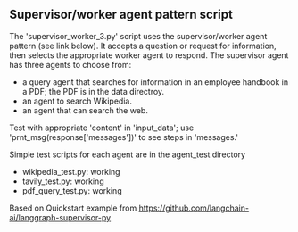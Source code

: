 ## Supervisor/worker agent pattern script ##
The 'supervisor_worker_3.py' script uses the supervisor/worker agent pattern (see link below). It accepts a question or request for information, then selects the appropriate worker agent to respond. The supervisor agent has three agents to choose from:  
- a query agent that searches for information in an employee handbook in a PDF; the PDF is in the data directroy.
- an agent to search Wikipedia.
- an agent that can search the web.

Test with appropriate 'content' in 'input_data'; use 'prnt_msg(response['messages'])' to see steps in 'messages.'  

Simple test scripts for each agent are in the agent_test directory  
  - wikipedia_test.py: working  
  - tavily_test.py: working  
  - pdf_query_test.py: working

Based on Quickstart example from https://github.com/langchain-ai/langgraph-supervisor-py




